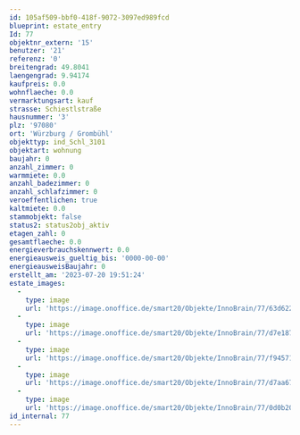 ```yaml
---
id: 105af509-bbf0-418f-9072-3097ed989fcd
blueprint: estate_entry
Id: 77
objektnr_extern: '15'
benutzer: '21'
referenz: '0'
breitengrad: 49.8041
laengengrad: 9.94174
kaufpreis: 0.0
wohnflaeche: 0.0
vermarktungsart: kauf
strasse: Schiestlstraße
hausnummer: '3'
plz: '97080'
ort: 'Würzburg / Grombühl'
objekttyp: ind_Schl_3101
objektart: wohnung
baujahr: 0
anzahl_zimmer: 0
warmmiete: 0.0
anzahl_badezimmer: 0
anzahl_schlafzimmer: 0
veroeffentlichen: true
kaltmiete: 0.0
stammobjekt: false
status2: status2obj_aktiv
etagen_zahl: 0
gesamtflaeche: 0.0
energieverbrauchskennwert: 0.0
energieausweis_gueltig_bis: '0000-00-00'
energieausweisBaujahr: 0
erstellt_am: '2023-07-20 19:51:24'
estate_images:
  -
    type: image
    url: 'https://image.onoffice.de/smart20/Objekte/InnoBrain/77/63d622ed-1935-4ce6-973d-c0e5018965da.jpg'
  -
    type: image
    url: 'https://image.onoffice.de/smart20/Objekte/InnoBrain/77/d7e18730-3832-433e-9ac8-b4b1d311d1c0.jpg'
  -
    type: image
    url: 'https://image.onoffice.de/smart20/Objekte/InnoBrain/77/f9457129-39a7-474f-841a-df873238f87f.jpg'
  -
    type: image
    url: 'https://image.onoffice.de/smart20/Objekte/InnoBrain/77/d7aa6730-9365-4e31-89c0-ca0e52e39dc5.jpg'
  -
    type: image
    url: 'https://image.onoffice.de/smart20/Objekte/InnoBrain/77/0d0b202e-0119-4cce-aead-42dca42fd997.jpg'
id_internal: 77
---
```

